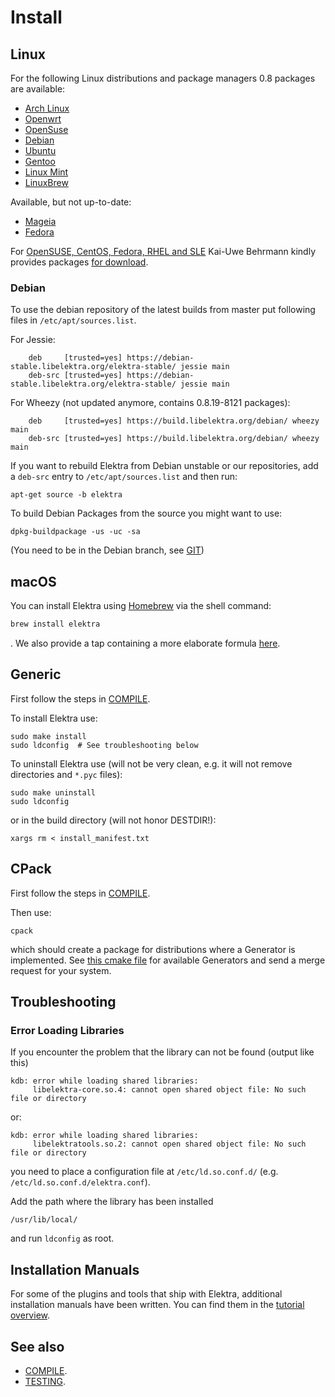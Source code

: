 # Install


## Linux

For the following Linux distributions and package managers 0.8 packages are available:

 - [Arch Linux](https://aur.archlinux.org/packages/elektra/)
 - [Openwrt](https://github.com/openwrt/packages/tree/master/libs/elektra)
 - [OpenSuse](https://software.opensuse.org/package/elektra)
 - [Debian](https://packages.debian.org/de/jessie/libelektra4)
 - [Ubuntu](https://launchpad.net/ubuntu/+source/elektra)
 - [Gentoo](http://packages.gentoo.org/package/app-admin/elektra)
 - [Linux Mint](https://community.linuxmint.com/software/view/elektra-bin)
 - [LinuxBrew](https://github.com/Linuxbrew/homebrew-core/blob/master/Formula/elektra.rb)

Available, but not up-to-date:

 - [Mageia](http://svnweb.mageia.org/packages/updates/1/elektra/)
 - [Fedora](https://admin.fedoraproject.org/pkgdb/package/elektra/)

For [OpenSUSE, CentOS, Fedora, RHEL and SLE](https://build.opensuse.org/package/show/home:bekun:devel/elektra)
Kai-Uwe Behrmann kindly provides packages [for download](http://software.opensuse.org/download.html?project=home%3Abekun%3Adevel&package=libelektra4).



### Debian

To use the debian repository of the latest builds from master put following files in
`/etc/apt/sources.list`.

For Jessie:

        deb     [trusted=yes] https://debian-stable.libelektra.org/elektra-stable/ jessie main
        deb-src [trusted=yes] https://debian-stable.libelektra.org/elektra-stable/ jessie main

For Wheezy (not updated anymore, contains 0.8.19-8121 packages):

        deb     [trusted=yes] https://build.libelektra.org/debian/ wheezy main
        deb-src [trusted=yes] https://build.libelektra.org/debian/ wheezy main


If you want to rebuild Elektra from Debian unstable or
our repositories, add a `deb-src` entry to `/etc/apt/sources.list`
and then run:

	apt-get source -b elektra

To build Debian Packages from the source you might want to use:

	dpkg-buildpackage -us -uc -sa

(You need to be in the Debian branch, see [GIT](GIT.md))

## macOS

You can install Elektra using [Homebrew](http://brew.sh) via the shell command:

```sh
brew install elektra
```

. We also provide a tap containing a more elaborate formula [here](http://github.com/ElektraInitiative/homebrew-elektra).

## Generic

First follow the steps in [COMPILE](COMPILE.md).

To install Elektra use:

	sudo make install
	sudo ldconfig  # See troubleshooting below

To uninstall Elektra use (will not be very clean,
e.g. it will not remove directories and `*.pyc` files):

	sudo make uninstall
	sudo ldconfig

or in the build directory (will not honor DESTDIR!):

	xargs rm < install_manifest.txt

## CPack

First follow the steps in [COMPILE](COMPILE.md).

Then use:

	cpack

which should create a package for distributions where a Generator is
implemented. See [this cmake file](/cmake/ElektraPackaging.cmake) for available Generators
and send a merge request for your system.


## Troubleshooting

### Error Loading Libraries

If you encounter the problem that the library can not be found (output like this)

	kdb: error while loading shared libraries:
	     libelektra-core.so.4: cannot open shared object file: No such file or directory

or:

	kdb: error while loading shared libraries:
	     libelektratools.so.2: cannot open shared object file: No such file or directory

you need to place a configuration file at `/etc/ld.so.conf.d/` (e.g. `/etc/ld.so.conf.d/elektra.conf`).

Add the path where the library has been installed

	/usr/lib/local/

and run `ldconfig` as root.

## Installation Manuals

For some of the plugins and tools that ship with Elektra,
additional installation manuals have been written.
You can find them in the [tutorial overview](tutorials/README.md).

## See also

- [COMPILE](COMPILE.md).
- [TESTING](TESTING.md).

